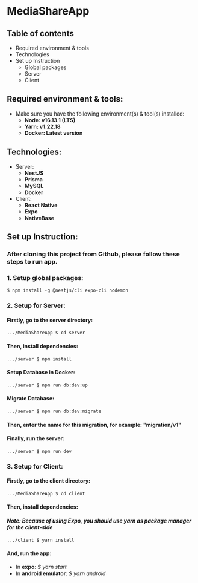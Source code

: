 # MediaShareApp

## Table of contents
* Required environment & tools 
* Technologies 
* Set up Instruction 
  * Global packages
  * Server
  * Client

## Required environment & tools:
* Make sure you have the following environment(s) & tool(s) installed: 
  * **Node: v16.13.1 (LTS)**
  * **Yarn: v1.22.18**
  * **Docker: Latest version**

## Technologies:
* Server: 
  * **NestJS**
  * **Prisma**
  * **MySQL**
  * **Docker**
* Client:
  * **React Native**
  * **Expo**
  * **NativeBase**

## Set up Instruction:
### After cloning this project from **Github**, please follow these steps to run app.

### 1. Setup global packages:
```
$ npm install -g @nestjs/cli expo-cli nodemon
```

### 2. Setup for Server:

#### Firstly, go to the server directory:
```
.../MediaShareApp $ cd server
```
#### Then, install dependencies:
```
.../server $ npm install
```
#### Setup Database in Docker:
```
.../server $ npm run db:dev:up
```
#### Migrate Database:
```
.../server $ npm run db:dev:migrate
```
#### Then, enter the name for this migration, for example: "migration/v1"
#### Finally, run the server:
```
.../server $ npm run dev
```

### 3. Setup for Client:

#### Firstly, go to the client directory:
```
.../MediaShareApp $ cd client
```
#### Then, install dependencies:
#### *Note: Because of using Expo, you should use yarn as package manager for the client-side*
```
.../client $ yarn install
```
#### And, run the app:
* In **expo**: *$ yarn start*
* In **android emulator**: *$ yarn android*
